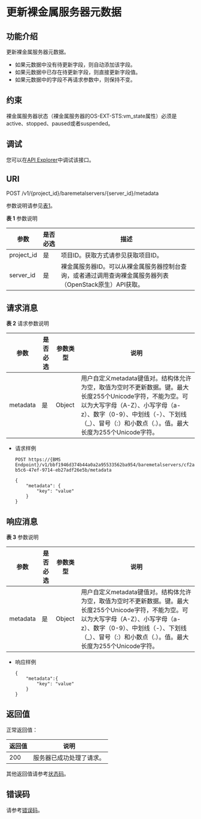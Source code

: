 # 更新裸金属服务器元数据<a name="bms_api_0631"></a>

## 功能介绍<a name="section61558535185333"></a>

更新裸金属服务器元数据。

-   如果元数据中没有待更新字段，则自动添加该字段。
-   如果元数据中已存在待更新字段，则直接更新字段值。
-   如果元数据中的字段不再请求参数中，则保持不变。

## 约束<a name="section559147123915"></a>

裸金属服务器状态（裸金属服务器的OS-EXT-STS:vm\_state属性）必须是active、stopped、paused或者suspended。

## 调试<a name="section28095313113"></a>

您可以在[API Explorer](https://apiexplorer.developer.huaweicloud.com/apiexplorer/doc?product=BMS&api=UpdateBaremetalServerMetadata)中调试该接口。

## URI<a name="section47451206185333"></a>

POST /v1/\{project\_id\}/baremetalservers/\{server\_id\}/metadata

参数说明请参见[表1](#table18618337185333)。

**表 1**  参数说明

|参数|是否必选|描述|
|--|--|--|
|project_id|是|项目ID。获取方式请参见获取项目ID。|
|server_id|是|裸金属服务器ID。可以从裸金属服务器控制台查询，或者通过调用查询裸金属服务器列表（OpenStack原生）API获取。|


## 请求消息<a name="section14818796185333"></a>

**表 2**  请求参数说明

|参数|是否必选|参数类型|说明|
|--|--|--|--|
|metadata|是|Object|用户自定义metadata键值对。结构体允许为空，取值为空时不更新数据。键。最大长度255个Unicode字符，不能为空。可以为大写字母（A-Z）、小写字母（a-z）、数字（0-9）、中划线（-）、下划线（_）、冒号（:）和小数点（.）。值。最大长度为255个Unicode字符。|


-   请求样例

    ```
    POST https://{BMS Endpoint}/v1/bbf1946d374b44a0a2a95533562ba954/baremetalservers/cf2a8b97-b5c6-47ef-9714-eb27adf26e5b/metadata
    ```

    ```
    {
        "metadata": {
            "key": "value"
        }
    }
    ```


## 响应消息<a name="section22254218185333"></a>

**表 3**  参数说明

|参数|是否必选|参数类型|说明|
|--|--|--|--|
|metadata|是|Object|用户自定义metadata键值对。结构体允许为空，取值为空时不更新数据。键。最大长度255个Unicode字符，不能为空。可以为大写字母（A-Z）、小写字母（a-z）、数字（0-9）、中划线（-）、下划线（_）、冒号（:）和小数点（.）。值。最大长度为255个Unicode字符。|


-   响应样例

    ```
    {
        "metadata":{
            "key": "value"
        }
    } 
    ```


## 返回值<a name="section868814916514"></a>

正常返回值：

|返回值|说明|
|--|--|
|200|服务器已成功处理了请求。|


其他返回值请参考[状态码](状态码.md)。

## 错误码<a name="section14752650154917"></a>

请参考[错误码](错误码.md)。

